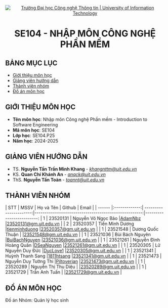 <p align="center">
  <a href="https://www.uit.edu.vn/" title="Trường Đại học Công nghệ Thông tin" style="border: 5;">
    <img src="https://i.imgur.com/WmMnSRt.png" alt="Trường Đại học Công nghệ Thông tin | University of Information Technology">
  </a>
</p>

<!-- Title -->
<h1 align="center"><b>SE104 - NHẬP MÔN CÔNG NGHỆ PHẦN MỀM</b></h1>



## BẢNG MỤC LỤC
* [ Giới thiệu môn học](#gioithieumonhoc)
* [ Giảng viên hướng dẫn](#giangvien)
* [ Thành viên nhóm](#thanhvien)
* [ Đồ án môn học](#doan)


## GIỚI THIỆU MÔN HỌC
<a name="gioithieumonhoc"></a>
* **Tên môn học**: Nhập môn Công nghệ Phần mềm - Introduction to Software Engineering
* **Mã môn học**: SE104
* **Lớp học**: SE104.P25
* **Năm học**: 2024-2025


## GIẢNG VIÊN HƯỚNG DẪN
<a name="giangvien"></a>
* TS. **Nguyễn Tấn Trần Minh Khang** - *khangnttm@uit.edu.vn*
* KS. **Quan Chí Khánh An** - *anqck@uit.edu.vn*
* ThS. **Nguyễn Tấn Toàn** - *toannt@uit.edu.vn*


## THÀNH VIÊN NHÓM
<a name="thanhvien"></a>
| STT    | MSSV          | Họ và Tên              | Github                                               | Email                   |
| ------ |:-------------:| ----------------------:|-----------------------------------------------------:|-------------------------:
| 1      | 23520131      | Nguyễn Võ Ngọc Bảo     |[AdamNbz](https://github.com/AdamNbz)                 |23520131@gm.uit.edu.vn   |
| 2      | 23520357      | Tiền Minh Dương        |[tienminhduong](https://github.com/tienminhduong)     |23520357@gm.uit.edu.vn   |
| 1      | 23521548      | Dương Quốc Thuận       |                                                      |23521548@gm.uit.edu.vn   |
| 1      | 23521036      | Bùi Bách Nguyên        |[BuiBachNguyen](https://github.com/BuiBachNguyen)     |23521036@gm.uit.edu.vn   |
| 1      | 23521261      | Nguyễn Đình Hoàng Quân |[DSeaNguyen](https://github.com/DSeaNguyen)           |23521261@gm.uit.edu.vn   |
| 1      | 23520305      | Lữ Nguyễn Duy Đức      |[DucLove1](https://github.com/DucLove1)               |23520305@gm.uit.edu.vn   |
| 1      | 23521341      | Huỳnh Thanh Sang       |[1811htsang](https://github.com/htsang)               |23521341@gm.uit.edu.vn   |
| 1      | 23521473      | Nguyễn Duy Tường Thi   |[Piltoverian](https://github.com/Piltoverian)         |23521473@gm.uit.edu.vn   |
| 1      | 23520289      | Nguyễn Thị Thu Diệu    |                                                      |23520289@gm.uit.edu.vn   |
| 1      | 23521729      | Trần Anh Tuấn          |                                                      |23521729@gm.uit.edu.vn   |


## ĐỒ ÁN MÔN HỌC
<a name="doan"></a>
Đồ án Nhóm: Quản lý học sinh
